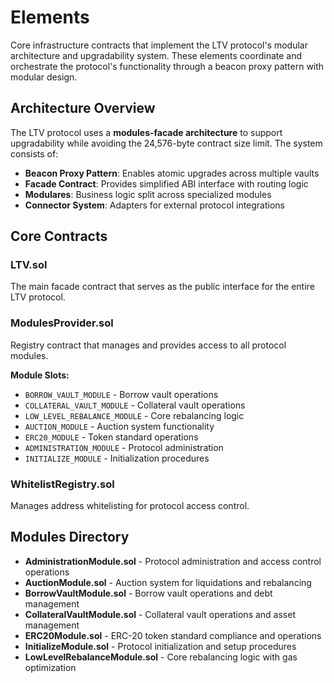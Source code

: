 # Elements

Core infrastructure contracts that implement the LTV protocol's modular architecture and upgradability system. These elements coordinate and orchestrate the protocol's functionality through a beacon proxy pattern with modular design.

## Architecture Overview

The LTV protocol uses a **modules-facade architecture** to support upgradability while avoiding the 24,576-byte contract size limit. The system consists of:

- **Beacon Proxy Pattern**: Enables atomic upgrades across multiple vaults
- **Facade Contract**: Provides simplified ABI interface with routing logic
- **Modulares**: Business logic split across specialized modules
- **Connector System**: Adapters for external protocol integrations

## Core Contracts

### LTV.sol

The main facade contract that serves as the public interface for the entire LTV protocol.

### ModulesProvider.sol

Registry contract that manages and provides access to all protocol modules.

**Module Slots:**
- `BORROW_VAULT_MODULE` - Borrow vault operations
- `COLLATERAL_VAULT_MODULE` - Collateral vault operations  
- `LOW_LEVEL_REBALANCE_MODULE` - Core rebalancing logic
- `AUCTION_MODULE` - Auction system functionality
- `ERC20_MODULE` - Token standard operations
- `ADMINISTRATION_MODULE` - Protocol administration
- `INITIALIZE_MODULE` - Initialization procedures

### WhitelistRegistry.sol
Manages address whitelisting for protocol access control.

## Modules Directory

- **AdministrationModule.sol** - Protocol administration and access control operations
- **AuctionModule.sol** - Auction system for liquidations and rebalancing
- **BorrowVaultModule.sol** - Borrow vault operations and debt management
- **CollateralVaultModule.sol** - Collateral vault operations and asset management
- **ERC20Module.sol** - ERC-20 token standard compliance and operations
- **InitializeModule.sol** - Protocol initialization and setup procedures
- **LowLevelRebalanceModule.sol** - Core rebalancing logic with gas optimization